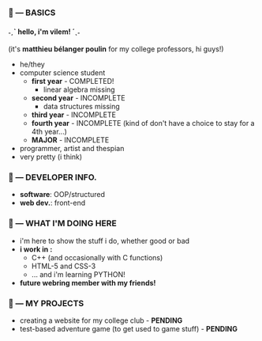 ### 💌 — BASICS
#### ˗ˏˋ hello, i'm vilem! ´ˎ˗
(it's **matthieu bélanger poulin** for my college professors, hi guys!)
* he/they
* computer science student
	* **first year** - COMPLETED!
 		* linear algebra missing
	* **second year** - INCOMPLETE
		* data structures missing
	* **third year** - INCOMPLETE
	* **fourth year** - INCOMPLETE (kind of don't have a choice to stay for a 4th year...)
	* **MAJOR** - INCOMPLETE
* programmer, artist and thespian
* very pretty (i think)

### 💌 — DEVELOPER INFO.
* **software**: OOP/structured
* **web dev.**: front-end

### 💌 — WHAT I'M DOING HERE
* i'm here to show the stuff i do, whether good or bad
* **i work in :**
	* C++ (and occasionally with C functions)
	* HTML-5 and CSS-3
	* ... and i'm learning PYTHON!
* **future webring member with my friends!**

### 💌 — MY PROJECTS
* creating a website for my college club - **PENDING**
* test-based adventure game (to get used to game stuff) - **PENDING**

